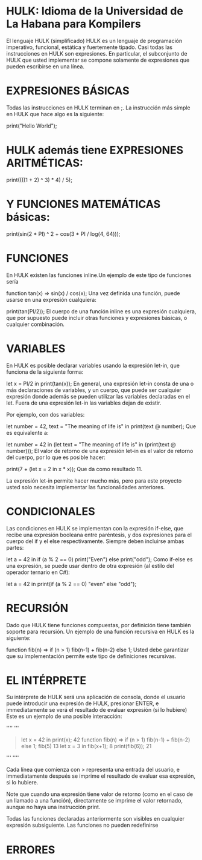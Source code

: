 # HULK: Idioma de la Universidad de La Habana para Kompilers

El lenguaje HULK (simplificado)
HULK es un lenguaje de programación imperativo, funcional, estática y fuertemente tipado. Casi todas las instrucciones en HULK son expresiones. En particular, el subconjunto de HULK que usted implementar se compone solamente de expresiones que pueden escribirse en una línea.

# EXPRESIONES BÁSICAS
Todas las instrucciones en HULK terminan en ;. La instrucción más simple en HULK que hace algo es la siguiente:

print("Hello World");

# HULK además tiene EXPRESIONES ARITMÉTICAS:

print((((1 + 2) ^ 3) * 4) / 5);

# Y FUNCIONES MATEMÁTICAS básicas:

print(sin(2 * PI) ^ 2 + cos(3 * PI / log(4, 64)));

# FUNCIONES
En HULK existen las funciones inline.Un ejemplo de este tipo de funciones sería

function tan(x) => sin(x) / cos(x);
Una vez definida una función, puede usarse en una expresión cualquiera:

print(tan(PI/2));
El cuerpo de una función inline es una expresión cualquiera, que por supuesto puede incluir otras funciones y expresiones básicas, o cualquier combinación.

# VARIABLES
En HULK es posible declarar variables usando la expresión let-in, que funciona de la siguiente forma:

let x = PI/2 in print(tan(x));
En general, una expresión let-in consta de una o más declaraciones de variables, y un cuerpo, que puede ser cualquier expresión donde además se pueden utilizar las variables declaradas en el let. Fuera de una expresión let-in las variables dejan de existir.

Por ejemplo, con dos variables:

let number = 42, text = "The meaning of life is" in print(text @ number);
Que es equivalente a:

let number = 42 in (let text = "The meaning of life is" in (print(text @ number)));
El valor de retorno de una expresión let-in es el valor de retorno del cuerpo, por lo que es posible hacer:

print(7 + (let x = 2 in x * x));
Que da como resultado 11.

La expresión let-in permite hacer mucho más, pero para este proyecto usted solo necesita implementar las funcionalidades anteriores.

# CONDICIONALES
Las condiciones en HULK se implementan con la expresión if-else, que recibe una expresión booleana entre paréntesis, y dos expresiones para el cuerpo del if y el else respectivamente. Siempre deben incluirse ambas partes:

let a = 42 in if (a % 2 == 0) print("Even") else print("odd");
Como if-else es una expresión, se puede usar dentro de otra expresión (al estilo del operador ternario en C#):

let a = 42 in print(if (a % 2 == 0) "even" else "odd");

# RECURSIÓN
Dado que HULK tiene funciones compuestas, por definición tiene también soporte para recursión. Un ejemplo de una función recursiva en HULK es la siguiente:

function fib(n) => if (n > 1) fib(n-1) + fib(n-2) else 1;
Usted debe garantizar que su implementación permite este tipo de definiciones recursivas.

# EL INTÉRPRETE
Su intérprete de HULK será una aplicación de consola, donde el usuario puede introducir una expresión de HULK, presionar ENTER, e immediatamente se verá el resultado de evaluar expresión (si lo hubiere) Este es un ejemplo de una posible interacción:

''''
'''
> let x = 42 in print(x);
42
> function fib(n) => if (n > 1) fib(n-1) + fib(n-2) else 1;
> fib(5)
13
> let x = 3 in fib(x+1);
8
> print(fib(6));
21

'''
''''

Cada línea que comienza con > representa una entrada del usuario, e immediatamente después se imprime el resultado de evaluar esa expresión, si lo hubiere.

Note que cuando una expresión tiene valor de retorno (como en el caso de un llamado a una función), directamente se imprime el valor retornado, aunque no haya una instrucción print.

Todas las funciones declaradas anteriormente son visibles en cualquier expresión subsiguiente. Las funciones no pueden redefinirse

# ERRORES

